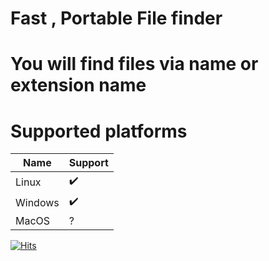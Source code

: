 # Fast , Portable File finder 
# You will find files via name or extension name 

# Supported platforms 
| Name    	| Support   	|
|---------	|-----------	|
| Linux   	|✔️    	     |
| Windows 	|✔️          |
| MacOS   	|? 	          |

[![Hits](https://hits.seeyoufarm.com/api/count/incr/badge.svg?url=https%3A%2F%2Fgithub.com%2FTuncvrjs%2Ffile-finder&count_bg=%2379C83D&title_bg=%23555555&icon=&icon_color=%23E7E7E7&title=hits&edge_flat=false)](https://hits.seeyoufarm.com)